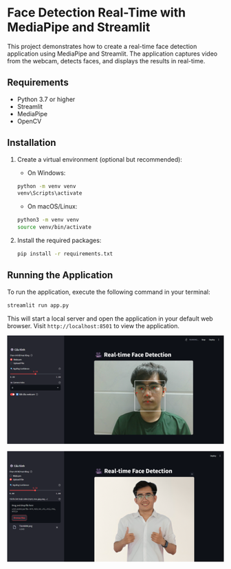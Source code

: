 # Face Detection Real-Time with MediaPipe and Streamlit

This project demonstrates how to create a real-time face detection application using MediaPipe and Streamlit. The application captures video from the webcam, detects faces, and displays the results in real-time.

## Requirements
- Python 3.7 or higher
- Streamlit
- MediaPipe
- OpenCV

## Installation
1. Create a virtual environment (optional but recommended):
    - On Windows:
    ```bash
    python -m venv venv
    venv\Scripts\activate
    ```

    - On macOS/Linux:
    ```bash
    python3 -m venv venv
    source venv/bin/activate
    ```

2. Install the required packages:
   ```bash
   pip install -r requirements.txt
   ```

## Running the Application
To run the application, execute the following command in your terminal:

```bash
streamlit run app.py
```
This will start a local server and open the application in your default web browser. Visit `http://localhost:8501` to view the application.

![Face Detection - Webcam](./assets/img/webcam.png)

![Face Detection - Image](./assets/img/image.png)